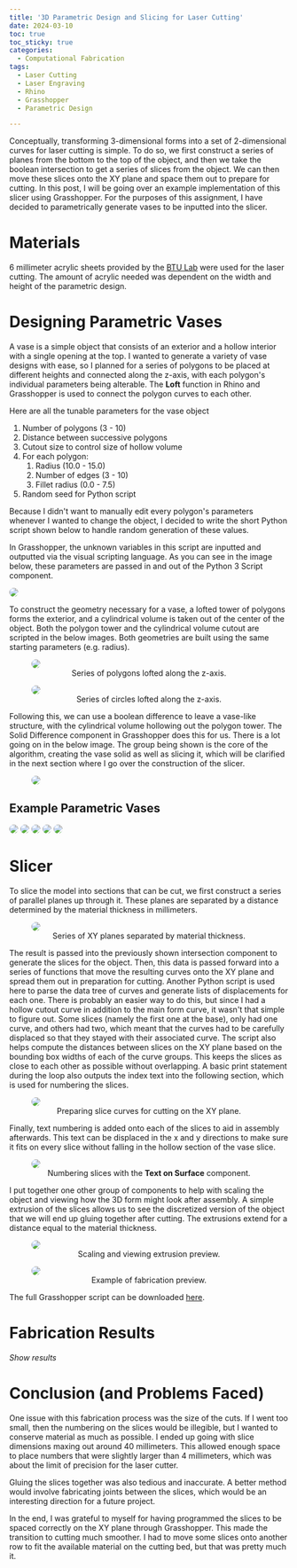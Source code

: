 ```yaml
---
title: '3D Parametric Design and Slicing for Laser Cutting'
date: 2024-03-10
toc: true
toc_sticky: true
categories:
  - Computational Fabrication
tags:
  - Laser Cutting
  - Laser Engraving
  - Rhino
  - Grasshopper
  - Parametric Design

---
```


<style>
.gist-data{
    max-height:500px;
    overflow-y: visible;
}
</style>

<script type="text/javascript" async
	src="https://cdnjs.cloudflare.com/ajax/libs/mathjax/2.7.5/latest.js?config=TeX-MML-AM_CHTML">
</script>

Conceptually, transforming 3-dimensional forms into a set of 2-dimensional curves for laser cutting is simple. To do so, we first construct a series of planes from the bottom to the top of the object, and then we take the boolean intersection to get a series of slices from the object. We can then move these slices onto the XY plane and space them out to prepare for cutting. In this post, I will be going over an example implementation of this slicer using Grasshopper. For the purposes of this assignment, I have decided to parametrically generate vases to be inputted into the slicer.

# Materials

6 millimeter acrylic sheets provided by the <a href="https://www.colorado.edu/atlas/research-creative/BTULab">BTU Lab</a> were used for the laser cutting. The amount of acrylic needed was dependent on the width and height of the parametric design.

# Designing Parametric Vases
A vase is a simple object that consists of an exterior and a hollow interior with a single opening at the top. I wanted to generate a variety of vase designs with ease, so I planned for a series of polygons to be placed at different heights and connected along the z-axis, with each polygon's individual parameters being alterable. The **Loft** function in Rhino and Grasshopper is used to connect the polygon curves to each other.

Here are all the tunable parameters for the vase object
1. Number of polygons (3 - 10)
2. Distance between successive polygons
3. Cutout size to control size of hollow volume
4. For each polygon:
   1. Radius (10.0 - 15.0)
   2. Number of edges (3 - 10)
   3. Fillet radius (0.0 - 7.5)
5. Random seed for Python script

Because I didn't want to manually edit every polygon's parameters whenever I wanted to change the object, I decided to write the short Python script shown below to handle random generation of these values.

<script src="https://gist.github.com/noajam/c00418e42d975adf19ada158daab7460.js"></script>

In Grasshopper, the unknown variables in this script are inputted and outputted via the visual scripting language. As you can see in the image below, these parameters are passed in and out of the Python 3 Script component.

<img src="/assets/images/3d-parametric-design-and-slicing-for-laser-cutting/ParamGeneration.png" style="background-color:white; border-radius:50px;">

To construct the geometry necessary for a vase, a lofted tower of polygons forms the exterior, and a cylindrical volume is taken out of the center of the object. Both the polygon tower and the cylindrical volume cutout are scripted in the below images. Both geometries are built using the same starting parameters (e.g. radius).

<figure class="align-center">
  <img src="/assets/images/3d-parametric-design-and-slicing-for-laser-cutting/PolygonTower.png" style="background-color:white; border-radius:50px;">
  <figcaption style="text-align: center;">Series of polygons lofted along the z-axis.</figcaption>
</figure>

<figure class="align-center">
  <img src="/assets/images/3d-parametric-design-and-slicing-for-laser-cutting/TowerCutout.png" style="background-color:white; border-radius:50px;">
  <figcaption style="text-align: center;">Series of circles lofted along the z-axis.</figcaption>
</figure>

Following this, we can use a boolean difference to leave a vase-like structure, with the cylindrical volume hollowing out the polygon tower. The Solid Difference component in Grasshopper does this for us. There is a lot going on in the below image. The group being shown is the core of the algorithm, creating the vase solid as well as slicing it, which will be clarified in the next section where I go over the construction of the slicer. 

<figure class="align-center">
  <img src="/assets/images/3d-parametric-design-and-slicing-for-laser-cutting/SolidSlicing.png" style="background-color:white; border-radius:50px;">
  <figcaption style="text-align: center;"></figcaption>
</figure>

## Example Parametric Vases
<img src="/assets/images/3d-parametric-design-and-slicing-for-laser-cutting/Object1RevisedRender.png" style="background-color:white; border-radius:50px;">
<img src="/assets/images/3d-parametric-design-and-slicing-for-laser-cutting/Object2RevisedRender.png" style="background-color:white; border-radius:50px;">
<img src="/assets/images/3d-parametric-design-and-slicing-for-laser-cutting/Object3Render.png" style="background-color:white; border-radius:50px;">
<img src="/assets/images/3d-parametric-design-and-slicing-for-laser-cutting/Object4Render.png" style="background-color:white; border-radius:50px;">
<img src="/assets/images/3d-parametric-design-and-slicing-for-laser-cutting/Object5Render.png" style="background-color:white; border-radius:50px;">

# Slicer

To slice the model into sections that can be cut, we first construct a series of parallel planes up through it. These planes are separated by a distance determined by the material thickness in millimeters. 

<figure class="align-center">
  <img src="/assets/images/3d-parametric-design-and-slicing-for-laser-cutting/CreatingSlices.png" style="background-color:white; border-radius:50px;">
  <figcaption style="text-align: center;">Series of XY planes separated by material thickness.</figcaption>
</figure>

The result is passed into the previously shown intersection component to generate the slices for the object. Then, this data is passed forward into a series of functions that move the resulting curves onto the XY plane and spread them out in preparation for cutting. Another Python script is used here to parse the data tree of curves and generate lists of displacements for each one. There is probably an easier way to do this, but since I had a hollow cutout curve in addition to the main form curve, it wasn't that simple to figure out. Some slices (namely the first one at the base), only had one curve, and others had two, which meant that the curves had to be carefully displaced so that they stayed with their associated curve. The script also helps compute the distances between slices on the XY plane based on the bounding box widths of each of the curve groups. This keeps the slices as close to each other as possible without overlapping. A basic print statement during the loop also outputs the index text into the following section, which is used for numbering the slices.

<figure class="align-center">
  <img src="/assets/images/3d-parametric-design-and-slicing-for-laser-cutting/PreparingSlices.png" style="background-color:white; border-radius:50px;">
  <figcaption style="text-align: center;">Preparing slice curves for cutting on the XY plane.</figcaption>
</figure>

<script src="https://gist.github.com/noajam/4566c6f91c35dff2185c139e92cfd689.js"></script>

Finally, text numbering is added onto each of the slices to aid in assembly afterwards. This text can be displaced in the x and y directions to make sure it fits on every slice without falling in the hollow section of the vase slice.

<figure class="align-center">
  <img src="/assets/images/3d-parametric-design-and-slicing-for-laser-cutting/Numbering.png" style="background-color:white; border-radius:50px;">
  <figcaption style="text-align: center;">Numbering slices with the <b>Text on Surface</b> component.</figcaption>
</figure>

I put together one other group of components to help with scaling the object and viewing how the 3D form might look after assembly. A simple extrusion of the slices allows us to see the discretized version of the object that we will end up gluing together after cutting. The extrusions extend for a distance equal to the material thickness.

<figure class="align-center">
  <img src="/assets/images/3d-parametric-design-and-slicing-for-laser-cutting/ScalingAndView.png" style="background-color:white; border-radius:50px;">
  <figcaption style="text-align: center;">Scaling and viewing extrusion preview.</figcaption>
</figure>


<figure class="align-center">
  <img src="/assets/images/3d-parametric-design-and-slicing-for-laser-cutting/ExtrudeExample.png" style="background-color:white; border-radius:50px;">
  <figcaption style="text-align: center;">Example of fabrication preview.</figcaption>
</figure>

The full Grasshopper script can be downloaded <a href="/assets/downloadables/ParametricDesignSlicer.gh" download>here</a>.

# Fabrication Results

*Show results*

# Conclusion (and Problems Faced)

One issue with this fabrication process was the size of the cuts. If I went too small, then the numbering on the slices would be illegible, but I wanted to conserve material as much as possible. I ended up going with slice dimensions maxing out around 40 millimeters. This allowed enough space to place numbers that were slightly larger than 4 millimeters, which was about the limit of precision for the laser cutter.

Gluing the slices together was also tedious and inaccurate. A better method would involve fabricating joints between the slices, which would be an interesting direction for a future project.

In the end, I was grateful to myself for having programmed the slices to be spaced correctly on the XY plane through Grasshopper. This made the transition to cutting much smoother. I had to move some slices onto another row to fit the available material on the cutting bed, but that was pretty much it.